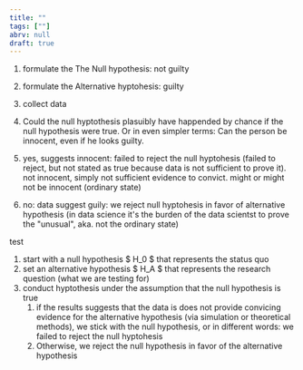 ```yaml
---
title: ""
tags: [""]
abrv: null
draft: true
---
```


1. formulate the The Null hypothesis: not guilty
2. formulate the Alternative hyptohesis: guilty

3. collect data

4. Could the null hyptothesis plasuibly have happended by chance if the null hypothesis were true. Or in even simpler terms: Can the person be innocent, even if he looks guilty.

5. yes, suggests innocent: failed to reject the null hyptohesis (failed to reject, but not stated as true because data is not sufficient to prove it). not innocent, simply not sufficient evidence to convict. might or might not be innocent (ordinary state)
6. no: data suggest guily: we reject null hyptohesis in favor of alternative hypothesis (in data science it's the burden of the data scientst to prove the "unusual", aka. not the ordinary state)

test

1. start with a null hypothesis $ H_0 $ that represents the status quo
2. set an alternative hypothesis $ H_A $ that represents the research question (what we are testing for)
3. conduct hyptothesis under the assumption that the null hypothesis is true
   1. if the results suggests that the data is does not provide convicing evidence for the alternative hypothesis (via simulation or theoretical methods), we stick with the null hypothesis, or in different words: we failed to reject the null hyptohesis
   2. Otherwise, we reject the null hypothesis in favor of the alternative hypothesis

